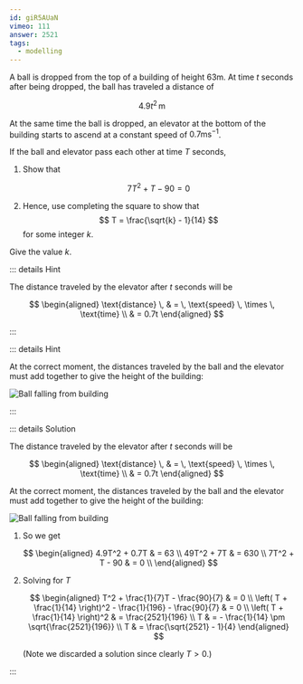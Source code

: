 ```yaml
---
id: giR5AUaN
vimeo: 111
answer: 2521
tags:
  - modelling
---
```


A ball is dropped from the top of a building of height $63 \text{m}.$ At time
$t$ seconds after being dropped, the ball has traveled a distance of

$$
4.9t^2 \, \text{m}
$$

At the same time the ball is dropped, an elevator at the bottom of the building
starts to ascend at a constant speed of $0.7\text{ms}^{-1}$.

If the ball and elevator pass each other at time $T$ seconds,

1.  Show that

    $$
    7T^2 + T - 90 = 0
    $$

1.  Hence, use completing the square to show that
    $$
    T = \frac{\sqrt{k} - 1}{14}
    $$
    for some integer $k.$

Give the value $k$.

<AnswerInput :answer="$frontmatter.answer" />

::: details Hint

The distance traveled by the elevator after $t$ seconds will be

$$
\begin{aligned}
\text{distance} \, & = \, \text{speed} \, \times \, \text{time} \\
& = 0.7t
\end{aligned}
$$

:::

::: details Hint

At the correct moment, the distances traveled by the ball and the elevator must
add together to give the height of the building:

![Ball falling from building](/img/learn/quad-3.svg)

:::

::: details Solution

The distance traveled by the elevator after $t$ seconds will be

$$
\begin{aligned}
\text{distance} \, & = \, \text{speed} \, \times \, \text{time} \\
& = 0.7t
\end{aligned}
$$

At the correct moment, the distances traveled by the ball and the elevator must
add together to give the height of the building:

![Ball falling from building](/img/learn/quad-3.svg)

1. So we get

   $$
   \begin{aligned}
   4.9T^2 + 0.7T & = 63 \\
   49T^2 + 7T & = 630 \\
   7T^2 + T - 90 & = 0 \\
   \end{aligned}
   $$

1. Solving for $T$

   $$
   \begin{aligned}
   T^2 + \frac{1}{7}T - \frac{90}{7} & = 0 \\
   \left( T + \frac{1}{14} \right)^2 - \frac{1}{196} - \frac{90}{7} & = 0 \\
   \left( T + \frac{1}{14} \right)^2 & = \frac{2521}{196} \\
   T & = - \frac{1}{14} \pm \sqrt{\frac{2521}{196}} \\
   T & = \frac{\sqrt{2521} - 1}{4}
   \end{aligned}
   $$

   (Note we discarded a solution since clearly $T > 0$.)

:::

